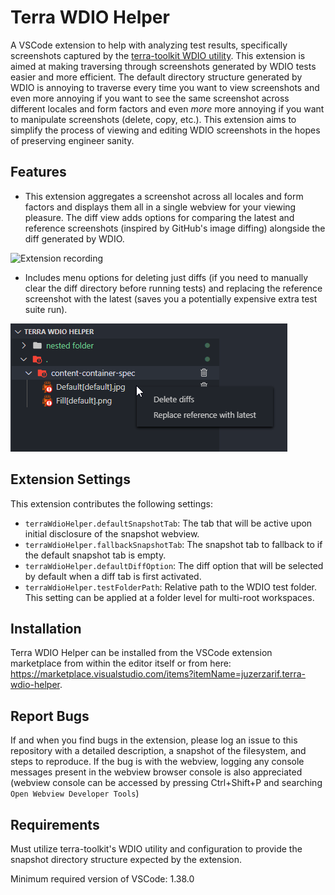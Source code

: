 # Terra WDIO Helper

A VSCode extension to help with analyzing test results, specifically screenshots captured by the [terra-toolkit WDIO utility](https://github.com/cerner/terra-toolkit). This extension is aimed at making traversing through screenshots generated by WDIO tests easier and more efficient. The default directory structure generated by WDIO is annoying to traverse every time you want to view screenshots and even more annoying if you want to see the same screenshot across different locales and form factors and even *more* more annoying if you want to manipulate screenshots (delete, copy, etc.). This extension aims to simplify the process of viewing and editing WDIO screenshots in the hopes of preserving engineer sanity.

## Features

- This extension aggregates a screenshot across all locales and form factors and displays them all in a single webview for your viewing pleasure. The diff view adds options for comparing the latest and reference screenshots (inspired by GitHub's image diffing) alongside the diff generated by WDIO.

![Extension recording](docs/recording.gif)

- Includes menu options for deleting just diffs (if you need to manually clear the diff directory before running tests) and replacing the reference screenshot with the latest (saves you a potentially expensive extra test suite run).

![snapshot menu options](docs/snapshot-menu-options.png)

## Extension Settings

This extension contributes the following settings:
- `terraWdioHelper.defaultSnapshotTab`: The tab that will be active upon initial disclosure of the snapshot webview.
- `terraWdioHelper.fallbackSnapshotTab`: The snapshot tab to fallback to if the default snapshot tab is empty.
- `terraWdioHelper.defaultDiffOption`: The diff option that will be selected by default when a diff tab is first activated.
- `terraWdioHelper.testFolderPath`: Relative path to the WDIO test folder. This setting can be applied at a folder level for multi-root workspaces.

## Installation

Terra WDIO Helper can be installed from the VSCode extension marketplace from within the editor itself or from here: https://marketplace.visualstudio.com/items?itemName=juzerzarif.terra-wdio-helper.

## Report Bugs

If and when you find bugs in the extension, please log an issue to this repository with a detailed description, a snapshot of the filesystem, and steps to reproduce. If the bug is with the webview, logging any console messages present in the webview browser console is also appreciated (webview console can be accessed by pressing Ctrl+Shift+P and searching `Open Webview Developer Tools`)

## Requirements

Must utilize terra-toolkit's WDIO utility and configuration to provide the snapshot directory structure expected by the extension.

Minimum required version of VSCode: 1.38.0
